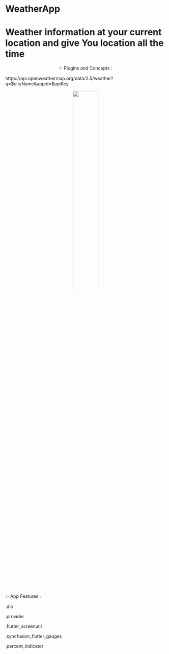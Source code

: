 # WeatherApp
# Weather information at your current location and give You location all the time 

<p align="center">
✨ Plugins and Concepts :
<p> https://api.openweathermap.org/data/2.5/weather?q=$cityName&appid=$apiKey</p>
  </p>
  <p align="center">
<img src="https://user-images.githubusercontent.com/26741217/165557356-84b7c2d5-a4e2-4414-aeb6-4b39917771be.jpeg" width="40%"></img>
</p>
<p align="center">
  
✨ App Features :
  
  .dio
  
  .provider
  
  .flutter_screenutil
  
  .syncfusion_flutter_gauges
  
  .percent_indicator
   
</p>
